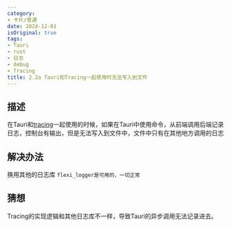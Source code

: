 ```yaml
---
category:
- 卡片/普通
date: 2024-12-01
isOriginal: true
tags:
- Tauri
- rust
- 日志
- debug
- Tracing
title: 2.2a Tauri和Tracing一起使用时无法写入到文件
---
```

## 描述
在Tauri和[tracing](https://docs.rs/tracing/latest/tracing/)一起使用的时候，如果在Tauri中使用命令，从前端调用后端记录日志，控制台有输出，但是无法写入到文件中，文件中只有在其他地方调用的日志
## 解决办法
换用其他的日志库 `flexi_logger是可用的，一切正常`
## 猜想
Tracing的实现逻辑和其他日志库不一样，导致Tauri的异步调用无法记录进去。